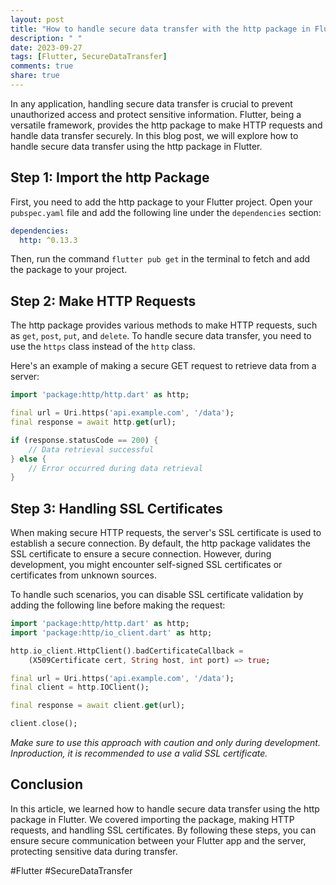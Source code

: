 ```yaml
---
layout: post
title: "How to handle secure data transfer with the http package in Flutter?"
description: " "
date: 2023-09-27
tags: [Flutter, SecureDataTransfer]
comments: true
share: true
---
```


In any application, handling secure data transfer is crucial to prevent unauthorized access and protect sensitive information. Flutter, being a versatile framework, provides the http package to make HTTP requests and handle data transfer securely. In this blog post, we will explore how to handle secure data transfer using the http package in Flutter.

## Step 1: Import the http Package
First, you need to add the http package to your Flutter project. Open your `pubspec.yaml` file and add the following line under the `dependencies` section:
```yaml
dependencies:
  http: ^0.13.3
```
Then, run the command `flutter pub get` in the terminal to fetch and add the package to your project.

## Step 2: Make HTTP Requests
The http package provides various methods to make HTTP requests, such as `get`, `post`, `put`, and `delete`. To handle secure data transfer, you need to use the `https` class instead of the `http` class.

Here's an example of making a secure GET request to retrieve data from a server:
```dart
import 'package:http/http.dart' as http;

final url = Uri.https('api.example.com', '/data');
final response = await http.get(url);

if (response.statusCode == 200) {
    // Data retrieval successful
} else {
    // Error occurred during data retrieval
}
```

## Step 3: Handling SSL Certificates
When making secure HTTP requests, the server's SSL certificate is used to establish a secure connection. By default, the http package validates the SSL certificate to ensure a secure connection. However, during development, you might encounter self-signed SSL certificates or certificates from unknown sources.

To handle such scenarios, you can disable SSL certificate validation by adding the following line before making the request:
```dart
import 'package:http/http.dart' as http;
import 'package:http/io_client.dart' as http;

http.io_client.HttpClient().badCertificateCallback =
    (X509Certificate cert, String host, int port) => true;

final url = Uri.https('api.example.com', '/data');
final client = http.IOClient();

final response = await client.get(url);

client.close();
```
*Make sure to use this approach with caution and only during development. Inproduction, it is recommended to use a valid SSL certificate.*

## Conclusion
In this article, we learned how to handle secure data transfer using the http package in Flutter. We covered importing the package, making HTTP requests, and handling SSL certificates. By following these steps, you can ensure secure communication between your Flutter app and the server, protecting sensitive data during transfer.

#Flutter #SecureDataTransfer